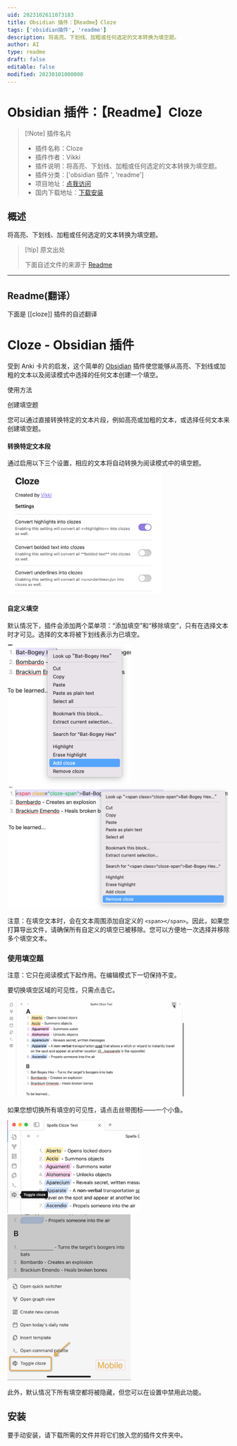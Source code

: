 ```yaml
---
uid: 2023102611073183
title: Obsidian 插件：【Readme】Cloze
tags: ['obsidian插件', 'readme']
description: 将高亮、下划线、加粗或任何选定的文本转换为填空题。
author: AI
type: readme
draft: false
editable: false
modified: 20230101000000
---
```


# Obsidian 插件：【Readme】Cloze

> [!Note] 插件名片
> - 插件名称：Cloze
> - 插件作者：Vikki
> - 插件说明：将高亮、下划线、加粗或任何选定的文本转换为填空题。
> - 插件分类：['obsidian 插件 ', 'readme']
> - 项目地址：[点我访问](https://github.com/DearVikki/obsidian-cloze-plugin)
> - 国内下载地址：[下载安装](https://pkmer.cn/products/plugin/pluginMarket/?cloze)

## 概述

将高亮、下划线、加粗或任何选定的文本转换为填空题。

> [!tip] 原文出处
>
>下面自述文件的来源于 [Readme](https://ghproxy.net/https://raw.githubusercontent.com/DearVikki/obsidian-cloze-plugin/main/README.md)
>

---

## Readme(翻译）

下面是 [[cloze]] 插件的自述翻译

# Cloze - Obsidian 插件

受到 Anki 卡片的启发，这个简单的 [Obsidian](https://obsidian.md/) 插件使您能够从高亮、下划线或加粗的文本以及阅读模式中选择的任何文本创建一个填空。

使用方法

创建填空题

您可以通过直接转换特定的文本片段，例如高亮或加粗的文本，或选择任何文本来创建填空题。

#### 转换特定文本段

通过启用以下三个设置，相应的文本将自动转换为阅读模式中的填空题。

<img src="https://raw.githubusercontent.com/dearvikki/obsidian-cloze-plugin/main/assets/settings1.png" width="350" />

#### 自定义填空

默认情况下，插件会添加两个菜单项：“添加填空”和“移除填空”，只有在选择文本时才可见。选择的文本将被下划线表示为已填空。

<p>
<img src="https://raw.githubusercontent.com/dearvikki/obsidian-cloze-plugin/main/assets/add.png" width="280" />
<img src="https://raw.githubusercontent.com/dearvikki/obsidian-cloze-plugin/main/assets/remove.png" width="500" />
</p>

注意：在填空文本时，会在文本周围添加自定义的 `<span></span>`。因此，如果您打算导出文件，请确保所有自定义的填空已被移除。您可以方便地一次选择并移除多个填空文本。

### 使用填空题

注意：它只在阅读模式下起作用。在编辑模式下一切保持不变。

要切换填空区域的可见性，只需点击它。

<img src="https://raw.githubusercontent.com/dearvikki/obsidian-cloze-plugin/main/assets/enable_highlight.gif" width="400" />

如果您想切换所有填空的可见性，请点击丝带图标——一个小鱼。

<p>
<img src="https://raw.githubusercontent.com/dearvikki/obsidian-cloze-plugin/main/assets/fish.png" width="300" />
<img src="https://raw.githubusercontent.com/dearvikki/obsidian-cloze-plugin/main/assets/fish-mobile.png" width="280" />
</p>

此外，默认情况下所有填空都将被隐藏，但您可以在设置中禁用此功能。

## 安装

要手动安装，请下载所需的文件并将它们放入您的插件文件夹中。
